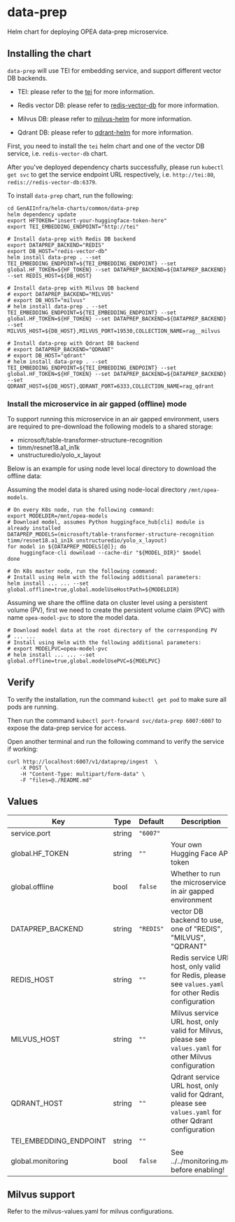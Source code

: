 # data-prep

Helm chart for deploying OPEA data-prep microservice.

## Installing the chart

`data-prep` will use TEI for embedding service, and support different vector DB backends.

- TEI: please refer to the [tei](../tei) for more information.

- Redis vector DB: please refer to [redis-vector-db](../redis-vector-db/) for more information.

- Milvus DB: please refer to [milvus-helm](https://github.com/zilliztech/milvus-helm/tree/milvus-4.2.12) for more information.

- Qdrant DB: please refer to [qdrant-helm](https://github.com/qdrant/qdrant-helm/tree/qdrant-1.13.1/charts/qdrant) for more information.

First, you need to install the `tei` helm chart and one of the vector DB service, i.e. `redis-vector-db` chart.

After you've deployed dependency charts successfully, please run `kubectl get svc` to get the service endpoint URL respectively, i.e. `http://tei:80`, `redis://redis-vector-db:6379`.

To install `data-prep` chart, run the following:

```console
cd GenAIInfra/helm-charts/common/data-prep
helm dependency update
export HFTOKEN="insert-your-huggingface-token-here"
export TEI_EMBEDDING_ENDPOINT="http://tei"

# Install data-prep with Redis DB backend
export DATAPREP_BACKEND="REDIS"
export DB_HOST="redis-vector-db"
helm install data-prep . --set TEI_EMBEDDING_ENDPOINT=${TEI_EMBEDDING_ENDPOINT} --set global.HF_TOKEN=${HF_TOKEN} --set DATAPREP_BACKEND=${DATAPREP_BACKEND} --set REDIS_HOST=${DB_HOST}

# Install data-prep with Milvus DB backend
# export DATAPREP_BACKEND="MILVUS"
# export DB_HOST="milvus"
# helm install data-prep . --set TEI_EMBEDDING_ENDPOINT=${TEI_EMBEDDING_ENDPOINT} --set global.HF_TOKEN=${HF_TOKEN} --set DATAPREP_BACKEND=${DATAPREP_BACKEND} --set MILVUS_HOST=${DB_HOST},MILVUS_PORT=19530,COLLECTION_NAME=rag__milvus

# Install data-prep with Qdrant DB backend
# export DATAPREP_BACKEND="QDRANT"
# export DB_HOST="qdrant"
# helm install data-prep . --set TEI_EMBEDDING_ENDPOINT=${TEI_EMBEDDING_ENDPOINT} --set global.HF_TOKEN=${HF_TOKEN} --set DATAPREP_BACKEND=${DATAPREP_BACKEND} --set QDRANT_HOST=${DB_HOST},QDRANT_PORT=6333,COLLECTION_NAME=rag_qdrant
```

### Install the microservice in air gapped (offline) mode

To support running this microservice in an air gapped environment, users are required to pre-download the following models to a shared storage:

- microsoft/table-transformer-structure-recognition
- timm/resnet18.a1_in1k
- unstructuredio/yolo_x_layout

Below is an example for using node level local directory to download the offline data:

Assuming the model data is shared using node-local directory `/mnt/opea-models`.

```
# On every K8s node, run the following command:
export MODELDIR=/mnt/opea-models
# Download model, assumes Python huggingface_hub[cli] module is already installed
DATAPREP_MODELS=(microsoft/table-transformer-structure-recognition timm/resnet18.a1_in1k unstructuredio/yolo_x_layout)
for model in ${DATAPREP_MODELS[@]}; do
    huggingface-cli download --cache-dir "${MODEL_DIR}" $model
done

# On K8s master node, run the following command:
# Install using Helm with the following additional parameters:
helm install ... ... --set global.offline=true,global.modelUseHostPath=${MODELDIR}
```

Assuming we share the offline data on cluster level using a persistent volume (PV), first we need to create the persistent volume claim (PVC) with name `opea-model-pvc` to store the model data.

```
# Download model data at the root directory of the corresponding PV
# ... ...
# Install using Helm with the following additional parameters:
# export MODELPVC=opea-model-pvc
# helm install ... ... --set global.offline=true,global.modelUsePVC=${MOELPVC}
```

## Verify

To verify the installation, run the command `kubectl get pod` to make sure all pods are running.

Then run the command `kubectl port-forward svc/data-prep 6007:6007` to expose the data-prep service for access.

Open another terminal and run the following command to verify the service if working:

```console
curl http://localhost:6007/v1/dataprep/ingest  \
    -X POST \
    -H "Content-Type: multipart/form-data" \
    -F "files=@./README.md"
```

## Values

| Key                    | Type   | Default   | Description                                                                                             |
| ---------------------- | ------ | --------- | ------------------------------------------------------------------------------------------------------- |
| service.port           | string | `"6007"`  |                                                                                                         |
| global.HF_TOKEN        | string | `""`      | Your own Hugging Face API token                                                                         |
| global.offline         | bool   | `false`   | Whether to run the microservice in air gapped environment                                               |
| DATAPREP_BACKEND       | string | `"REDIS"` | vector DB backend to use, one of "REDIS", "MILVUS", "QDRANT"                                            |
| REDIS_HOST             | string | `""`      | Redis service URL host, only valid for Redis, please see `values.yaml` for other Redis configuration    |
| MILVUS_HOST            | string | `""`      | Milvus service URL host, only valid for Milvus, please see `values.yaml` for other Milvus configuration |
| QDRANT_HOST            | string | `""`      | Qdrant service URL host, only valid for Qdrant, please see `values.yaml` for other Qdrant configuration |
| TEI_EMBEDDING_ENDPOINT | string | `""`      |                                                                                                         |
| global.monitoring      | bool   | `false`   | See ../../monitoring.md before enabling!                                                                |

## Milvus support

Refer to the milvus-values.yaml for milvus configurations.

